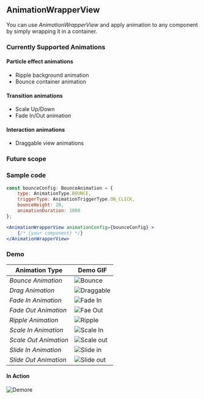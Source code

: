 ## AnimationWrapperView
You can use *AnimationWrapperView* and apply animation to any component by simply wrapping it in a container.


### Currently Supported Animations

#### Particle effect animations
 - Ripple background animation
 - Bounce container animation
#### Transition animations
 - Scale Up/Down
 - Fade In/Out animation

#### Interaction animations
 - Draggable view animations


### Future scope 
 

### Sample code
```jsx
const bounceConfig: BounceAnimation = {
    type: AnimationType.BOUNCE,
    triggerType: AnimationTriggerType.ON_CLICK,
    bounceHeight: 20,
    animationDuration: 1000
};

<AnimationWrapperView animationConfig={bounceConfig} >
    {/* {your component} */}
</AnimationWrapperView>
```

### Demo
| Animation Type | Demo GIF |
| --- | --- |
| *Bounce Animation* | ![Bounce](/docs/media/bounce.gif) |
| *Drag Animation* | ![Draggable](/docs/media/draggable.gif) |
| *Fade In Animation* | ![Fade In](/docs/media/fade_in.gif) |
| *Fade Out Animation* | ![Fae Out](/docs/media/fade_out.gif) |
| *Ripple Animation* | ![Ripple](/docs/media/ripple.gif) |
| *Scale In Animation* | ![Scale In](/docs/media/scale.gif) |
| *Scale Out Animation* | ![Scale out](/docs/media/scale_out.gif) |
| *Slide In Animation* | ![Slide in](/docs/media/slide_in.gif) |
| *Slide Out Animation* | ![Slide out](/docs/media/slide_out.gif)| 


#### In Action
![Demore](/docs/media/demo.gif)
